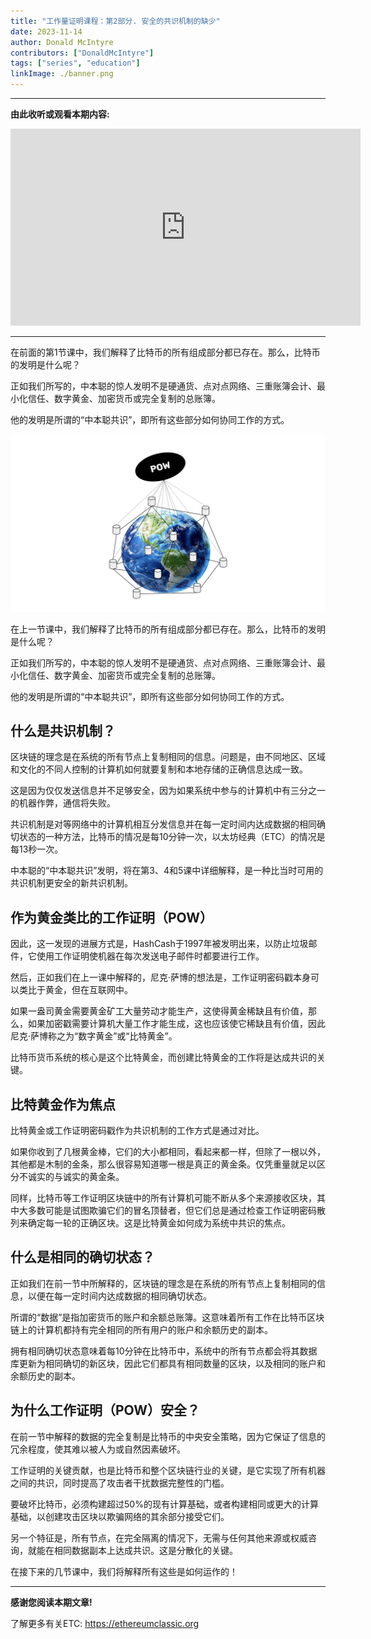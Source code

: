 ```yaml
---
title: "工作量证明课程：第2部分. 安全的共识机制的缺少"
date: 2023-11-14
author: Donald McIntyre
contributors: ["DonaldMcIntyre"]
tags: ["series", "education"]
linkImage: ./banner.png
---
```


---
**由此收听或观看本期内容:**

<iframe width="560" height="315" src="https://www.youtube.com/embed/PukOAOwaCac?si=DpO9FpEQZ8RlN59S" title="YouTube video player" frameborder="0" allow="accelerometer; autoplay; clipboard-write; encrypted-media; gyroscope; picture-in-picture; web-share" allowfullscreen></iframe>

---

在前面的第1节课中，我们解释了比特币的所有组成部分都已存在。那么，比特币的发明是什么呢？

正如我们所写的，中本聪的惊人发明不是硬通货、点对点网络、三重账簿会计、最小化信任、数字黄金、加密货币或完全复制的总账簿。

他的发明是所谓的“中本聪共识”，即所有这些部分如何协同工作的方式。

![](./1.png)

在上一节课中，我们解释了比特币的所有组成部分都已存在。那么，比特币的发明是什么呢？

正如我们所写的，中本聪的惊人发明不是硬通货、点对点网络、三重账簿会计、最小化信任、数字黄金、加密货币或完全复制的总账簿。

他的发明是所谓的“中本聪共识”，即所有这些部分如何协同工作的方式。

## 什么是共识机制？

区块链的理念是在系统的所有节点上复制相同的信息。问题是，由不同地区、区域和文化的不同人控制的计算机如何就要复制和本地存储的正确信息达成一致。

这是因为仅仅发送信息并不足够安全，因为如果系统中参与的计算机中有三分之一的机器作弊，通信将失败。

共识机制是对等网络中的计算机相互分发信息并在每一定时间内达成数据的相同确切状态的一种方法，比特币的情况是每10分钟一次，以太坊经典（ETC）的情况是每13秒一次。

中本聪的“中本聪共识”发明，将在第3、4和5课中详细解释，是一种比当时可用的共识机制更安全的新共识机制。

## 作为黄金类比的工作证明（POW）

因此，这一发现的进展方式是，HashCash于1997年被发明出来，以防止垃圾邮件，它使用工作证明使机器在每次发送电子邮件时都要进行工作。

然后，正如我们在上一课中解释的，尼克·萨博的想法是，工作证明密码戳本身可以类比于黄金，但在互联网中。

如果一盎司黄金需要黄金矿工大量劳动才能生产，这使得黄金稀缺且有价值，那么，如果加密戳需要计算机大量工作才能生成，这也应该使它稀缺且有价值，因此尼克·萨博称之为“数字黄金”或“比特黄金”。

比特币货币系统的核心是这个比特黄金，而创建比特黄金的工作将是达成共识的关键。

## 比特黄金作为焦点

比特黄金或工作证明密码戳作为共识机制的工作方式是通过对比。

如果你收到了几根黄金棒，它们的大小都相同，看起来都一样，但除了一根以外，其他都是木制的金条，那么很容易知道哪一根是真正的黄金条。仅凭重量就足以区分不诚实的与诚实的黄金条。

同样，比特币等工作证明区块链中的所有计算机可能不断从多个来源接收区块，其中大多数可能是试图欺骗它们的冒名顶替者，但它们总是通过检查工作证明密码散列来确定每一轮的正确区块。这是比特黄金如何成为系统中共识的焦点。

## 什么是相同的确切状态？

正如我们在前一节中所解释的，区块链的理念是在系统的所有节点上复制相同的信息，以便在每一定时间内达成数据的相同确切状态。

所谓的“数据”是指加密货币的账户和余额总账簿。这意味着所有工作在比特币区块链上的计算机都持有完全相同的所有用户的账户和余额历史的副本。

拥有相同确切状态意味着每10分钟在比特币中，系统中的所有节点都会将其数据库更新为相同确切的新区块，因此它们都具有相同数量的区块，以及相同的账户和余额历史的副本。

## 为什么工作证明（POW）安全？

在前一节中解释的数据的完全复制是比特币的中央安全策略，因为它保证了信息的冗余程度，使其难以被人为或自然因素破坏。

工作证明的关键贡献，也是比特币和整个区块链行业的关键，是它实现了所有机器之间的共识，同时提高了攻击者干扰数据完整性的门槛。

要破坏比特币，必须构建超过50%的现有计算基础，或者构建相同或更大的计算基础，以创建攻击区块以欺骗网络的其余部分接受它们。

另一个特征是，所有节点，在完全隔离的情况下，无需与任何其他来源或权威咨询，就能在相同数据副本上达成共识。这是分散化的关键。

在接下来的几节课中，我们将解释所有这些是如何运作的！

---

**感谢您阅读本期文章!**

了解更多有关ETC: https://ethereumclassic.org
